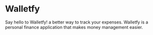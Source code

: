 # Walletfy
Say hello to Walletfy! a better way to track your expenses. Walletfy is a  personal finance application that makes money management easier.
